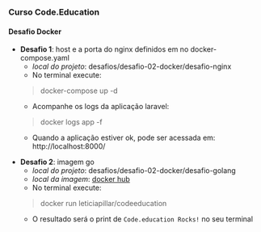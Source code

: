 ### Curso Code.Education

#### Desafio Docker


- **Desafio 1**: host e a porta do nginx definidos em no docker-compose.yaml
    - *local do projeto*: desafios/desafio-02-docker/desafio-nginx
    - No terminal execute:
    > docker-compose up -d
    - Acompanhe os logs da aplicação laravel:
    > docker logs app -f
    - Quando a aplicação estiver ok, pode ser acessada em: http://localhost:8000/
    
>

- **Desafio 2**: imagem go
    - *local do projeto*: desafios/desafio-02-docker/desafio-golang
    - *local da imagem*: [docker hub](https://hub.docker.com/r/leticiapillar/codeeducation)
    - No terminal execute:
    > docker run leticiapillar/codeeducation
    - O resultado será o print de `Code.education Rocks!` no seu terminal
    